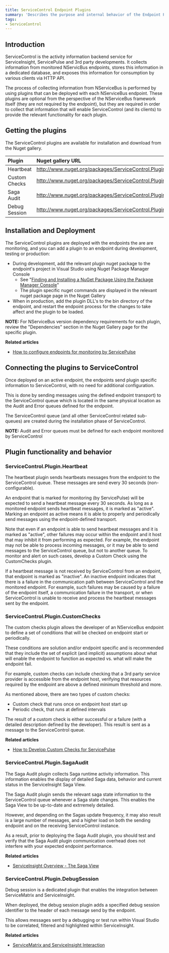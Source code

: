 ```yaml
---
title: ServiceControl Endpoint Plugins
summary: 'Describes the purpose and internal behavior of the Endpoint Plugins used by ServiceControl'
tags:
- ServiceControl 
---
```


## Introduction

ServiceControl is the activity information backend service for ServiceInsight, ServicePulse and 3rd party developments. It collects information from monitored NServicBus endpoints, stores this information in a dedicated database, and exposes this information for consumption by various clients via HTTP API.

The process of collecting information from NServiceBus is performed by using plugins that can be deployed with each NServiceBus endpoint. 
These plugins are optional from the perspective of the NServiceBus framework itself (they are not required by the endpoint), but they are required in order to collect that information that will enable ServiceControl (and its clients) to provide the relevant functionality for each plugin.


## Getting the plugins

The ServiceControl plugins are available for installation and download from the Nuget gallery. 

| **Plugin** | **Nuget gallery URL** | 
|:----- |:----- |
|Heartbeat|http://www.nuget.org/packages/ServiceControl.Plugin.Heartbeat|
|Custom Checks|http://www.nuget.org/packages/ServiceControl.Plugin.CustomChecks|
|Saga Audit|http://www.nuget.org/packages/ServiceControl.Plugin.SagaAudit|
|Debug Session|http://www.nuget.org/packages/ServiceControl.Plugin.DebugSession|


## Installation and Deployment

The ServiceControl plugins are deployed with the endpoints the are are monitoring, and you can add a plugin to an endpoint during development, testing or production: 
 
* During development, add the relevant plugin nuget package to the endpoint's project in Visual Studio using Nuget Package Manager Console
   * See "[Finding and Installing a NuGet Package Using the Package Manager Console](https://docs.nuget.org/docs/start-here/using-the-package-manager-console)"
   * The plugin specific nuget commands are displayed in the relevant nuget package page in the Nuget Gallery    
* When in production, add the plugin DLL's to the bin directory of the endpoint, and restart the endpoint process for the changes to take affect and the plugin to be loaded.   

**NOTE:** For NServiceBus version dependency requirements for each plugin, review the "Dependencies" section in the Nuget Gallery page for the specific plugin.  


**Related articles**

- [How to configure endpoints for monitoring by ServicePulse](http://docs.particular.net/ServicePulse/how-to-configure-endpoints-for-monitoring)

## Connecting the plugins to ServiceControl

Once deployed on an active endpoint, the endpoints send plugin specific information to ServiceControl, with no need for additional configuration. 

This is done by sending messages using the defined endpoint transport) to the ServiceControl queue which is located in the same physical location as the Audit and Error queues defined for the endpoint.

The ServiceControl queue (and all other ServiceControl related sub-queues) are created during the installation phase of ServiceControl.  

**NOTE:** Audit and Error queues must be defined for each endpoint monitored by ServiceControl


## Plugin functionality and behavior

### ServiceControl.Plugin.Heartbeat

The heartbeat plugin sends heartbeats messages from the endpoint to the ServiceControl queue. These messages are send every 30 seconds (non-configurable).

An endpoint that is marked for monitoring (by ServicePulse) will be expected to send a heartbeat message every 30 seconds. As long as a monitored endpoint sends heartbeat messages, it is marked as "active". Marking an endpoint as active means it is able to properly and periodically send messages using the endpoint-defined transport. 

Note that even if an endpoint is able to send heartbeat messages and it is marked as "active", other failures may occur within the endpoint and it host that may inhibit it from performing as expected. For example, the endpoint may not be able to process incoming messages, or it may be able to send messages to the ServiceControl queue, but not to another queue. To monitor and alert on such cases, develop a Custom Check using the CustomChecks plugin.    

If a heartbeat message is not received by ServiceControl from an endpoint, that endpoint is marked as "inactive". 
An inactive endpoint indicates that there is a failure in the communication path between ServiceControl and the monitored endpoint. For example, such failures may be caused by a failure of the endpoint itself, a communication failure in the transport, or when ServiceControl is unable to receive and process the heartbeat messages sent by the endpoint.

### ServiceControl.Plugin.CustomChecks

The custom checks plugin allows the developer of an NServiceBus endpoint to define a set of conditions that will be checked on endpoint start or periodically.

These conditions are solution and/or endpoint specific and is recommended that they include the set of explicit (and implicit) assumptions about what will enable the endpoint to function as expected vs. what will make the endpoint fail.

For example, custom checks can include checking that a 3rd party service provider is accessible from the endpoint host, verifying that resources required by the endpoint are above a defined minimum threshold and more.

As mentioned above, there are two types of custom checks:

* Custom check that runs once on endpoint host start up
* Periodic check, that runs at defined intervals
 
The result of a custom check is either successful or a failure (with a detailed description defined by the developer). This result is sent as a message to the ServiceControl queue.   

**Related articles**

- [How to Develop Custom Checks for ServicePulse](http://docs.particular.net/ServicePulse/how-to-develop-custom-checks)

### ServiceControl.Plugin.SagaAudit

The Saga Audit plugin collects Saga runtime activity information. This information enables the display of detailed Saga data, behavior and current status in the ServiceInsight Saga View.

The Saga Audit plugin sends the relevant saga state information to the ServiceControl queue whenever a Saga state changes. This enables the Saga View to be up-to-date and extrremely detailed.

However, and depending on the Sagas update frequency, it may also result is a large number of messages, and a higher load on both the sending endpoint and on the receiving ServiceControl instance. 

As a result, prior to deploying the Saga Audit plugin, you should test and verify that the Saga Audit plugin communication overhead does not interfere with your expected endpoint performance.   


**Related articles**

* [ServiceInsight Overview - The Saga View](http://docs.particular.net/ServiceInsight/getting-started-overview#the-saga-view)

### ServiceControl.Plugin.DebugSession

Debug session is a dedicated plugin that enables the integration between ServiceMatrix and ServiceInsight.

When deployed, the debug session plugin adds a specified debug session identifier to the header of each message send by the endpoint.

This allows messages sent by a debugging or test run within Visual Studio to be correlated, filtered and highlighted within ServiceInsight.

**Related articles**

* [ServiceMatrix and ServiceInsight Interaction](http://docs.particular.net/ServiceMatrix/servicematrix-serviceinsight)
  

